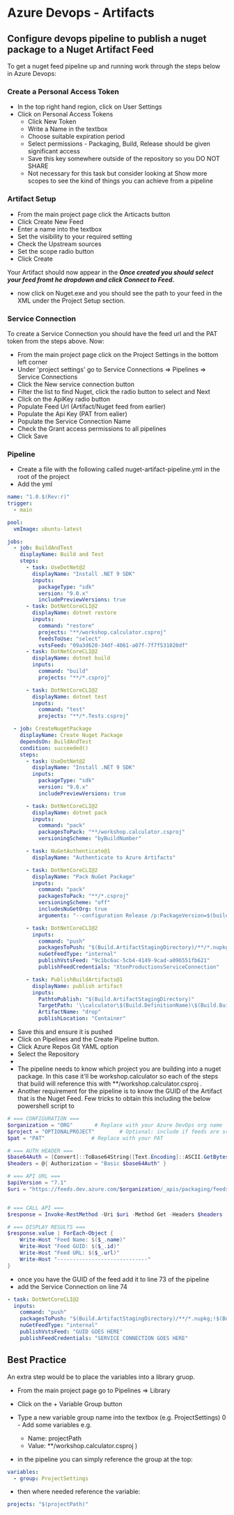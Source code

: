 # Azure Devops - Artifacts

## Configure devops pipeline to publish a nuget package to a Nuget Artifact Feed

To get a nuget feed pipeline up and running work through the steps below in Azure Devops:

### Create a Personal Access Token

- In the top right hand region, click on User Settings
- Click on Personal Access Tokens
  - Click New Token
  - Write a Name in the textbox
  - Choose suitable expiration period
  - Select permissions - Packaging, Build, Release should be given significant access
  - Save this key somewhere outside of the repository so you DO NOT SHARE
  - Not necessary for this task but consider looking at Show more scopes to see the kind of things you can achieve from a pipeline

### Artifact Setup

- From the main project page click the Articacts button
- Click Create New Feed
- Enter a name into the textbox
- Set the visibility to your required setting
- Check the Upstream sources
- Set the scope radio button
- Click Create

Your Artifact should now appear in the
**_Once created you should select your feed fromt he dropdown and click Connect to Feed._**

- now click on Nuget.exe and you should see the path to your feed in the XML under the Project Setup section.

### Service Connection

To create a Service Connection you should have the feed url and the PAT token from the steps above. Now:

- From the main project page click on the Project Settings in the bottom left corner
- Under 'project settings' go to Service Connections => Pipelines => Service Connections
- Click the New service connection button
- Filter the list to find Nuget, click the radio button to select and Next
- Click on the ApiKey radio button
- Populate Feed Url (Artifact/Nuget feed from earlier)
- Populate the Api Key (PAT from ealier)
- Populate the Service Connection Name
- Check the Grant access permissions to all pipelines
- Click Save

### Pipeline

- Create a file with the following called nuget-artifact-pipeline.yml in the root of the project
- Add the yml

```yml
name: "1.0.$(Rev:r)"
trigger:
  - main

pool:
  vmImage: ubuntu-latest

jobs:
  - job: BuildAndTest
    displayName: Build and Test
    steps:
      - task: UseDotNet@2
        displayName: "Install .NET 9 SDK"
        inputs:
          packageType: "sdk"
          version: "9.0.x"
          includePreviewVersions: true
      - task: DotNetCoreCLI@2
        displayName: dotnet restore
        inputs:
          command: "restore"
          projects: "**/workshop.calculator.csproj"
          feedsToUse: "select"
          vstsFeed: "09a3d620-34df-4061-a07f-7f7f531020df"
      - task: DotNetCoreCLI@2
        displayName: dotnet build
        inputs:
          command: "build"
          projects: "**/*.csproj"

      - task: DotNetCoreCLI@2
        displayName: dotnet test
        inputs:
          command: "test"
          projects: "**/*.Tests.csproj"

  - job: CreateNugetPackage
    displayName: Create Nuget Package
    dependsOn: BuildAndTest
    condition: succeeded()
    steps:
      - task: UseDotNet@2
        displayName: "Install .NET 9 SDK"
        inputs:
          packageType: "sdk"
          version: "9.0.x"
          includePreviewVersions: true

      - task: DotNetCoreCLI@2
        displayName: dotnet pack
        inputs:
          command: "pack"
          packagesToPack: "**/workshop.calculator.csproj"
          versioningScheme: "byBuildNumber"

      - task: NuGetAuthenticate@1
        displayName: "Authenticate to Azure Artifacts"

      - task: DotNetCoreCLI@2
        displayName: "Pack NuGet Package"
        inputs:
          command: "pack"
          packagesToPack: "**/*.csproj"
          versioningScheme: "off"
          includesNuGetOrg: true
          arguments: "--configuration Release /p:PackageVersion=$(buildVersion)"

      - task: DotNetCoreCLI@2
        inputs:
          command: "push"
          packagesToPush: "$(Build.ArtifactStagingDirectory)/**/*.nupkg;!$(Build.ArtifactStagingDirectory)/**/*.symbols.nupkg"
          nuGetFeedType: "internal"
          publishVstsFeed: "9c1bc6ac-5cb4-4149-9cad-a096551fb621"
          publishFeedCredentials: "XtonProductionsServiceConnection"

      - task: PublishBuildArtifacts@1
        displayName: publish artifact
        inputs:
          PathtoPublish: "$(Build.ArtifactStagingDirectory)"
          TargetPath: '\\calculator\$(Build.DefinitionName)\$(Build.BuildNumber)'
          ArtifactName: "drop"
          publishLocation: "Container"
```

- Save this and ensure it is pushed
- Click on Pipelines and the Create Pipeline button.
- Click Azure Repos Git YAML option
- Select the Repository
-
- The pipeline needs to know which project you are building into a nuget package. In this case it'll be workshop.calculator so each of the steps that build will reference this with \*\*/workshop.calculator.csproj .
- Another requirement for the pipeline is to know the GUID of the Artifact that is the Nuget Feed. Few tricks to obtain this including the below powershell script to

```powershell
# === CONFIGURATION ===
$organization = "ORG"       # Replace with your Azure DevOps org name
$project = "OPTIONALPROJECT"        # Optional: include if feeds are scoped to a project
$pat = "PAT"               # Replace with your PAT

# === AUTH HEADER ===
$base64Auth = [Convert]::ToBase64String([Text.Encoding]::ASCII.GetBytes(":$pat"))
$headers = @{ Authorization = "Basic $base64Auth" }

# === API URL ===
$apiVersion = "7.1"
$uri = "https://feeds.dev.azure.com/$organization/_apis/packaging/feeds?api-version=$apiVersion"


# === CALL API ===
$response = Invoke-RestMethod -Uri $uri -Method Get -Headers $headers

# === DISPLAY RESULTS ===
$response.value | ForEach-Object {
    Write-Host "Feed Name: $($_.name)"
    Write-Host "Feed GUID: $($_.id)"
    Write-Host "Feed URL: $($_.url)"
    Write-Host "-----------------------------"
}

```

- once you have the GUID of the feed add it to line 73 of the pipeline
- add the Service Connection on line 74

```yml
- task: DotNetCoreCLI@2
  inputs:
    command: "push"
    packagesToPush: "$(Build.ArtifactStagingDirectory)/**/*.nupkg;!$(Build.ArtifactStagingDirectory)/**/*.symbols.nupkg"
    nuGetFeedType: "internal"
    publishVstsFeed: "GUID GOES HERE"
    publishFeedCredentials: "SERVICE CONNECTION GOES HERE"
```

## Best Practice

An extra step would be to place the variables into a library gruop.

- From the main project page go to Pipelines => Library
- Click on the + Variable Group button
- Type a new variable group name into the textbox (e.g. ProjectSettings) 0 - Add some variables e.g.

  - Name: projectPath
  - Value: \*\*/workshop.calculator.csproj )

- in the pipeline you can simply reference the group at the top:

```yml
variables:
  - group: ProjectSettings
```

- then where needed reference the variable:

```yml
projects: "$(projectPath)"
```
